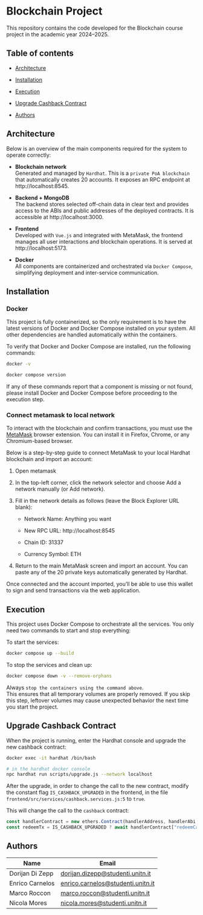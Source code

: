 # Blockchain Project
This repository contains the code developed for the Blockchain course project in the academic year 2024–2025.

## Table of contents
- [Architecture](#architecture)

- [Installation](#installation)

- [Execution](#execution)

- [Upgrade Cashback Contract](#upgrade-cashback-contract)

- [Authors](#authors)

## Architecture
Below is an overview of the main components required for the system to operate correctly:

- __Blockchain network__\
    Generated and managed by `Hardhat`. This is a `private PoA blockchain` that automatically creates 20 accounts. It exposes an RPC endpoint at http://localhost:8545.

- __Backend + MongoDB__\
    The backend stores selected off-chain data in clear text and provides access to the ABIs and public addresses of the deployed contracts. It is accessible at http://localhost:3000.

- __Frontend__\
    Developed with `Vue.js` and integrated with MetaMask, the frontend manages all user interactions and blockchain operations. It is served at http://localhost:5173.

- __Docker__\
    All components are containerized and orchestrated via `Docker Compose`, simplifying deployment and inter-service communication.

## Installation

### Docker
This project is fully containerized, so the only requirement is to have the latest versions of Docker and Docker Compose installed on your system.
All other dependencies are handled automatically within the containers.

To verify that Docker and Docker Compose are installed, run the following commands:

```bash
docker -v

docker compose version
```

If any of these commands report that a component is missing or not found, please install Docker and Docker Compose before proceeding to the execution step.

### Connect metamask to local network

To interact with the blockchain and confirm transactions, you must use the [MetaMask](https://metamask.io/) browser extension.
You can install it in Firefox, Chrome, or any Chromium-based browser.

Below is a step-by-step guide to connect MetaMask to your local Hardhat blockchain and import an account:

1. Open metamask

2. In the top-left corner, click the network selector and choose Add a network manually (or Add network).

3. Fill in the network details as follows (leave the Block Explorer URL blank):

    - Network Name: Anything you want

    - New RPC URL: http://localhost:8545

    - Chain ID: 31337

    - Currency Symbol: ETH

4. Return to the main MetaMask screen and import an account.
You can paste any of the 20 private keys automatically generated by Hardhat.

Once connected and the account imported, you’ll be able to use this wallet to sign and send transactions via the web application.

## Execution

This project uses Docker Compose to orchestrate all the services. You only need two commands to start and stop everything:

To start the services:
```bash
docker compose up --build
```

To stop the services and clean up:
```bash
docker compose down -v --remove-orphans
```

Always `stop the containers using the command above`.\
This ensures that all temporary volumes are properly removed. If you skip this step, leftover volumes may cause unexpected behavior the next time you start the project.

## Upgrade Cashback Contract
When the project is running, enter the Hardhat console and upgrade the new cashback contract:
```bash
docker exec -it hardhat /bin/bash

# in the hardhat docker console
npc hardhat run scripts/upgrade.js --network localhost
```

After the upgrade, in order to change the call to the new contract, modify the constant flag `IS_CASHBACK_UPGRADED` in the frontend, in the file `frontend/src/services/cashback.services.js:5` to `true`.

This will change the call to the `cashback` contract:

```js
const handlerContract = new ethers.Contract(handlerAddress, handlerAbi, signer);
const redeemTx = IS_CASHBACK_UPGRADED ? await handlerContract["redeemCashback(uint256)"](MIN_CASHBACK_AMOUNT,{gasPrice: 0 }) : await handlerContract["redeemCashback()"]({gasPrice: 0 });
```

## Authors

| Name              | Email                                   |
|-------------------|-----------------------------------------|
| Dorijan Di Zepp   | dorijan.dizepp@studenti.unitn.it        |
| Enrico Carnelos   | enrico.carnelos@studenti.unitn.it       |
| Marco Roccon      | marco.roccon@studenti.unitn.it          |
| Nicola Mores      | nicola.mores@studenti.unitn.it          |